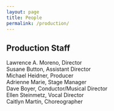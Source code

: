 ```yaml
---
layout: page
title: People
permalink: /production/
---
```


<h2>Production Staff</h2>

Lawrence A. Moreno, Director  
Susane Button, Assistant Director  
Michael Heidner, Producer  
Adrienne Marie, Stage Manager  
Dave Boyer, Conductor/Musical Director  
Ellen Steinmetz, Vocal Director  
Caitlyn Martin, Choreographer  
